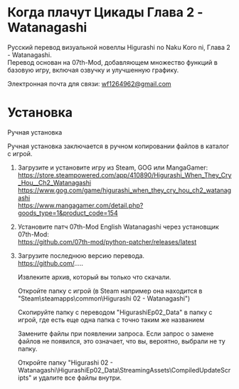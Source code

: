 # Когда плачут Цикады Глава 2 - Watanagashi

Русский перевод визуальной новеллы Higurashi no Naku Koro ni, Глава 2 - Watanagashi.  
Перевод основан на 07th-Mod, добавляющем множество функций в базовую игру, включая озвучку и улучшенную графику.

Электронная почта для связи: wf1264962@gmail.com

# Установка

Ручная установка

Ручная установка заключается в ручном копировании файлов в каталог с игрой.

1)  Загрузите и установите игру из Steam, GOG или MangaGamer:  
    https://store.steampowered.com/app/410890/Higurashi_When_They_Cry_Hou__Ch2_Watanagashi  
    https://www.gog.com/game/higurashi_when_they_cry_hou_ch2_watanagashi  
    https://www.mangagamer.com/detail.php?goods_type=1&product_code=154  
2)
    Установите патч 07th-Mod English Watanagashi через установщик 07th-Mod:  
    https://github.com/07th-mod/python-patcher/releases/latest
3)
    Загрузите последнюю версию перевода.  
    https://github.com/.....  
    
    Извлеките архив, который вы только что скачали.

    Откройте папку с игрой (в Steam например она находится в "Steam\steamapps\common\Higurashi 02 - Watanagashi")

    Скопируйте папку с переводом "HigurashiEp02_Data" в папку с игрой, где есть еще одна папка с точно таким же названием

    Замените файлы при появлении запроса. Если запрос о замене файлов не появился, это означает, что вы, вероятно, выбрали не ту папку.

    Откройте папку "Higurashi 02 - Watanagashi\HigurashiEp02_Data\StreamingAssets\CompiledUpdateScripts" и удалите все файлы внутри.
